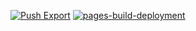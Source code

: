 [![Push Export](https://github.com/sxmxc/ghostly_whale/actions/workflows/push-export.yml/badge.svg?branch=main)](https://github.com/sxmxc/ghostly_whale/actions/workflows/push-export.yml)
[![pages-build-deployment](https://github.com/sxmxc/ghostly_whale/actions/workflows/pages/pages-build-deployment/badge.svg)](https://github.com/sxmxc/ghostly_whale/actions/workflows/pages/pages-build-deployment)
